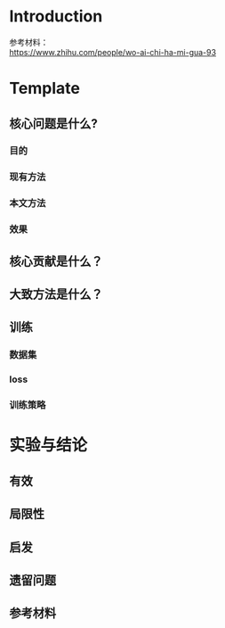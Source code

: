 # Introduction

参考材料：  
https://www.zhihu.com/people/wo-ai-chi-ha-mi-gua-93

# Template

## 核心问题是什么?

### 目的
### 现有方法
### 本文方法
### 效果

## 核心贡献是什么？

## 大致方法是什么？

## 训练

### 数据集

### loss

### 训练策略

# 实验与结论

## 有效

## 局限性

## 启发

## 遗留问题

## 参考材料